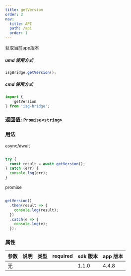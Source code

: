 ```yaml
---
title: getVersion
order: 2
nav:
  title: API
  path: /api
  order: 1
---
```


<Alert type="info">
 获取当前app版本
</Alert>

##### <Badge>umd 使用方式</Badge>

``` js
isgBridge.getVersion();
```

##### <Badge>cmd 使用方式</Badge>

``` js
import {
    getVersion
} from 'isg-bridge';
```

### 返回值: `Promise<string>`

### 用法

<Badge>async/await</Badge>

``` typescript

try {
  const result = await getVersion();
} catch (err) {
  console.log(err);
}
```

<Badge>promise</Badge>

``` typescript

getVersion()
  .then(result => {
    console.log(result);
  })
  .catch(e => {
    console.log(e);
  });
```

### 属性

| 参数   | 说明 | 类型             | required |  sdk 版本 |  app 版本 |
| ------ | ---- | ---------------- | -------- |------------| -------------|
| 无 |  |  |  |   1.1.0     |   4.4.8      |
